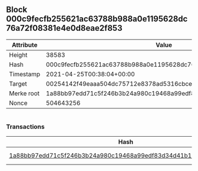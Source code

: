 ## Block 000c9fecfb255621ac63788b988a0e1195628dc76a72f08381e4e0d8eae2f853

Attribute | Value
--- | ---
Height | 38583
Hash | 000c9fecfb255621ac63788b988a0e1195628dc76a72f08381e4e0d8eae2f853
Timestamp | 2021-04-25T00:38:04+00:00
Target | 00254142f49eaaa504dc75712e8378ad5316cbcead634704b3734b6271167cc4
Merke root | 1a88bb97edd71c5f246b3b24a980c19468a99edf83d34d41b1d8e5f53931a598
Nonce | 504643256

```

```

### Transactions

Hash | Amount
--- | ---
[1a88bb97edd71c5f246b3b24a980c19468a99edf83d34d41b1d8e5f53931a598](1a88bb97edd71c5f246b3b24a980c19468a99edf83d34d41b1d8e5f53931a598.md) | 10.00000000 SKEPTI 
